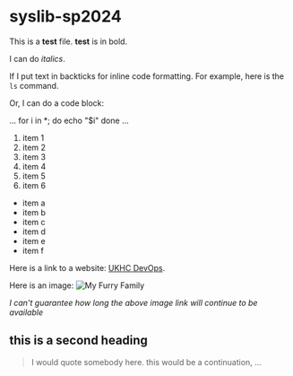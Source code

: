 # syslib-sp2024

This is a **test** file. **test** is in bold.

I can do *italics*.

If I put text in backticks for inline code formatting. 
For example, here is the `ls` command.

Or, I can do a code block:

...
for i in *; do
  echo "$i"
done
...

1. item 1
2. item 2
3. item 3
4. item 4
5. item 5
6. item 6

- item a
- item b
- item c
- item d
- item e
- item f

Here is a link to a website: [UKHC DevOps](https://devops.ukhc.org/).

Here is an image: ![My Furry Family](https://lh3.googleusercontent.com/pw/ABLVV84EgOQGf7eACz5XEvjjJPobGbCs7f_BtkBwUrbK51Xq_sY_2Lt-e8VYdKVrKVxzUcWiY96VkKKocxEop9-Igy9uUr25FNsNGzCl6TYoSICmz3PnvR3OY0TMrkISzz4dnNjAyA69u4bwiUV-qCFEQRWW=w1671-h1291-s-no-gm)

*I can't guarantee how long the above image link will continue to be available*

## this is a second heading

> I would quote somebody here.
> this would be a continuation, ...